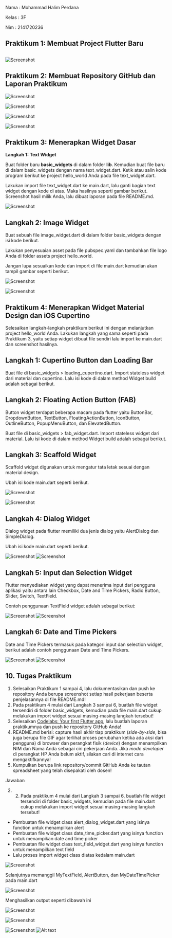 Nama : Mohammad Halim Perdana

Kelas : 3F

Nim : 2141720236

## Praktikum 1: Membuat Project Flutter Baru

##

![Screenshot](docs/pratikum1/1.PNG)

## Praktikum 2: Membuat Repository GitHub dan Laporan Praktikum

![Screenshot](docs/pratikum2/1.PNG)

![Screenshot](docs/pratikum2/2.PNG)

![Screenshot](docs/pratikum2/3.PNG)

![Screenshot](docs/pratikum2/hp/1.jpeg)

## Praktikum 3: Menerapkan Widget Dasar

**Langkah 1: Text Widget**

Buat folder baru  **basic\_widgets**  di dalam folder  **lib**. Kemudian buat file baru di dalam basic\_widgets dengan nama text\_widget.dart. Ketik atau salin kode program berikut ke project hello\_world Anda pada file text\_widget.dart.

Lakukan import file text\_widget.dart ke main.dart, lalu ganti bagian text widget dengan kode di atas. Maka hasilnya seperti gambar berikut. Screenshot hasil milik Anda, lalu dibuat laporan pada file README.md.

![Screenshot](docs/pratikum3/1.PNG)

## **Langkah 2: Image Widget**

Buat sebuah file image\_widget.dart di dalam folder basic\_widgets dengan isi kode berikut.

Lakukan penyesuaian asset pada file pubspec.yaml dan tambahkan file logo Anda di folder assets project hello\_world.

Jangan lupa sesuaikan kode dan import di file main.dart kemudian akan tampil gambar seperti berikut.

![Screenshot](docs/pratikum3/2.PNG)

![Screenshot](docs/pratikum3/hp/1.jpeg)

## Praktikum 4: Menerapkan Widget Material Design dan iOS Cupertino

Selesaikan langkah-langkah praktikum berikut ini dengan melanjutkan project hello\_world Anda. Lakukan langkah yang sama seperti pada Praktikum 3, yaitu setiap widget dibuat file sendiri lalu import ke main.dart dan screenshot hasilnya.

## **Langkah 1: Cupertino Button dan Loading Bar**

Buat file di basic\_widgets \> loading\_cupertino.dart. Import stateless widget dari material dan cupertino. Lalu isi kode di dalam method Widget build adalah sebagai berikut.

## **Langkah 2: Floating Action Button (FAB)**

Button widget terdapat beberapa macam pada flutter yaitu ButtonBar, DropdownButton, TextButton, FloatingActionButton, IconButton, OutlineButton, PopupMenuButton, dan ElevatedButton.

Buat file di basic\_widgets \> fab\_widget.dart. Import stateless widget dari material. Lalu isi kode di dalam method Widget build adalah sebagai berikut.

## **Langkah 3: Scaffold Widget**

Scaffold widget digunakan untuk mengatur tata letak sesuai dengan material design.

Ubah isi kode main.dart seperti berikut.

![Screenshot](docs/pratikum4/1.PNG)

![Screenshot](docs/pratikum4/hp/1.jpeg)

## **Langkah 4: Dialog Widget**

Dialog widget pada flutter memiliki dua jenis dialog yaitu AlertDialog dan SimpleDialog.

Ubah isi kode main.dart seperti berikut.

![Screenshot](docs/pratikum4/2.PNG)
![Screenshot](docs/pratikum4/hp/3.jpeg)

## **Langkah 5: Input dan Selection Widget**

Flutter menyediakan widget yang dapat menerima input dari pengguna aplikasi yaitu antara lain Checkbox, Date and Time Pickers, Radio Button, Slider, Switch, TextField.

Contoh penggunaan TextField widget adalah sebagai berikut:

![Screenshot](docs/pratikum4/3.PNG)
![Screenshot](docs/pratikum4/hp/4.jpeg)

## **Langkah 6: Date and Time Pickers**

Date and Time Pickers termasuk pada kategori input dan selection widget, berikut adalah contoh penggunaan Date and Time Pickers.

![Screenshot](docs/pratikum4/4.PNG)
![Screenshot](docs/pratikum4/hp/5.jpeg)

## 10. Tugas Praktikum

1. Selesaikan Praktikum 1 sampai 4, lalu dokumentasikan dan push ke repository Anda berupa screenshot setiap hasil pekerjaan beserta penjelasannya di file README.md!
2. Pada praktikum 4 mulai dari Langkah 3 sampai 6, buatlah file widget tersendiri di folder basic\_widgets, kemudian pada file main.dart cukup melakukan import widget sesuai masing-masing langkah tersebut!
3. Selesaikan [Codelabs: Your first Flutter app](https://codelabs.developers.google.com/codelabs/flutter-codelab-first#0), lalu buatlah laporan praktikumnya dan push ke repository GitHub Anda!
4. README.md berisi: capture hasil akhir tiap praktikum (_side-by-side_, bisa juga berupa file GIF agar terlihat proses perubahan ketika ada aksi dari pengguna) di browser dan perangkat fisik (_device_) dengan menampilkan NIM dan Nama Anda sebagai ciri pekerjaan Anda. Jika _mode developer_ di perangkat HP Anda belum aktif, silakan cari di internet cara mengaktifkannya!
5. Kumpulkan berupa link repository/commit GitHub Anda ke tautan spreadsheet yang telah disepakati oleh dosen!

Jawaban

2. 2. Pada praktikum 4 mulai dari Langkah 3 sampai 6, buatlah file widget tersendiri di folder basic\_widgets, kemudian pada file main.dart cukup melakukan import widget sesuai masing-masing langkah tersebut!

- Pembuatan file widget class alert\_dialog\_widget.dart yang isinya function untuk menampilkan alert
- Pembuatan file widget class date\_time\_picker.dart yang isinya function untuk menampikan date and time picker
- Pembuatan file widget class text\_field\_widget.dart yang isinya function untuk menampilkan text field
- Lalu proses import widget class diatas kedalam main.dart

![Screenshot](docs/tugas/2.PNG)

Selanjutnya memanggil MyTextField, AlertButton, dan MyDateTimePicker pada main.dart

![Screenshot](docs/tugas/3.PNG)

Menghasilkan output seperti dibawah ini

![Screenshot](docs/tugas/4.PNG)

![Screenshot](docs/tugas/5.PNG)

![Screenshot](docs/tugas/6.PNG)
![Alt text](docs/tugas/hp/6.gif)